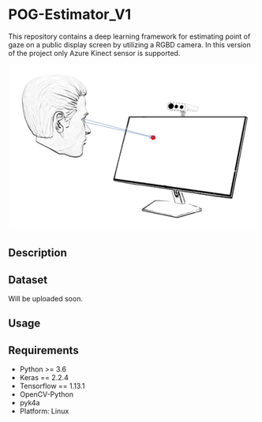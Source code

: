 # POG-Estimator_V1
This repository contains a deep learning framework for estimating point of gaze on a public display screen by utilizing a RGBD camera.
In this version of the project only Azure Kinect sensor is supported.


<p align="center">
  <img src="https://github.com/scvin2/POG-Estimator_V1/blob/master/Participant_gaze_example.jpg" width="500">
</p>

## Description

## Dataset
Will be uploaded soon.

## Usage

## 

## Requirements
+ Python >= 3.6
+ Keras == 2.2.4
+ Tensorflow == 1.13.1
+ OpenCV-Python
+ pyk4a
+ Platform: Linux
